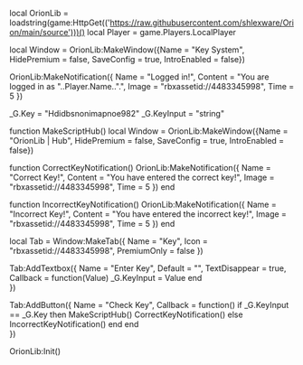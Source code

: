 local OrionLib = loadstring(game:HttpGet(('https://raw.githubusercontent.com/shlexware/Orion/main/source')))()
local Player = game.Players.LocalPlayer

local Window =
OrionLib:MakeWindow({Name = "Key System", HidePremium = false, SaveConfig = true, IntroEnabled = false})

OrionLib:MakeNotification({
	Name = "Logged in!",
	Content = "You are logged in as "..Player.Name..".",
	Image = "rbxassetid://4483345998",
	Time = 5
})

_G.Key = "Hdidbsnonimapnoe982"
_G.KeyInput = "string"

function MakeScriptHub()
     local Window =
OrionLib:MakeWindow({Name = "OrionLib | Hub", HidePremium = false, SaveConfig = true, IntroEnabled = false})

















	
function CorrectKeyNotification()
    OrionLib:MakeNotification({
		    Name = "Correct Key!",
				Content = "You have entered the correct key!",
			  Image = "rbxassetid://4483345998",
				Time = 5
    })
end

function IncorrectKeyNotification()
    OrionLib:MakeNotification({
		    Name = "Incorrect Key!",
				Content = "You have entered the incorrect key!",
			  Image = "rbxassetid://4483345998",
				Time = 5
    })
end



local Tab = Window:MakeTab({
	Name = "Key",
	Icon = "rbxassetid://4483345998",
	PremiumOnly = false
})

Tab:AddTextbox({
	Name = "Enter Key",
	Default = "",
	TextDisappear = true,
	Callback = function(Value)
		_G.KeyInput = Value
	end	  
})

Tab:AddButton({
	Name = "Check Key",
	Callback = function()
      		if _G.KeyInput == _G.Key then 
					MakeScriptHub()
					CorrectKeyNotification()
					else
					    IncorrectKeyNotification()
					end
  	end    
})





OrionLib:Init()
